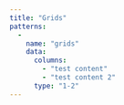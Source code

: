 ```yaml
---
title: "Grids"
patterns:
  -
    name: "grids"
    data:
      columns:
        - "test content"
        - "test content 2"
      type: "1-2"
---
```

